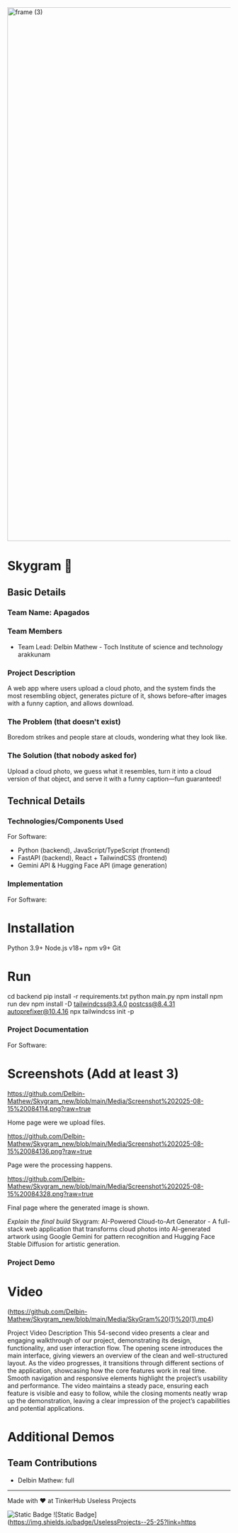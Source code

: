 <img width="3188" height="1202" alt="frame (3)" src="https://github.com/user-attachments/assets/517ad8e9-ad22-457d-9538-a9e62d137cd7" />


# Skygram 🎯


## Basic Details
### Team Name: Apagados


### Team Members
- Team Lead: Delbin Mathew - Toch Institute of science and technology arakkunam


### Project Description
A web app where users upload a cloud photo, and the system finds the most resembling object, generates picture of it, shows before–after images with a funny caption, and allows download.

### The Problem (that doesn't exist)
Boredom strikes and people stare at clouds, wondering what they look like.

### The Solution (that nobody asked for)
Upload a cloud photo, we guess what it resembles, turn it into a cloud version of that object, and serve it with a funny caption—fun guaranteed!

## Technical Details
### Technologies/Components Used
For Software:
- Python (backend), JavaScript/TypeScript (frontend)
- FastAPI (backend), React + TailwindCSS (frontend)
- Gemini API & Hugging Face API (image generation)


### Implementation
For Software:
# Installation
Python 3.9+
Node.js v18+
npm v9+
Git


# Run
cd backend
pip install -r requirements.txt
python main.py
npm install
npm run dev
npm install -D tailwindcss@3.4.0 postcss@8.4.31 autoprefixer@10.4.16
npx tailwindcss init -p

### Project Documentation
For Software:

# Screenshots (Add at least 3)

https://github.com/Delbin-Mathew/Skygram_new/blob/main/Media/Screenshot%202025-08-15%20084114.png?raw=true

Home page were we upload files.

https://github.com/Delbin-Mathew/Skygram_new/blob/main/Media/Screenshot%202025-08-15%20084136.png?raw=true

Page were the processing happens.

https://github.com/Delbin-Mathew/Skygram_new/blob/main/Media/Screenshot%202025-08-15%20084328.png?raw=true

Final page where the generated image is shown.



*Explain the final build*
 Skygram: AI-Powered Cloud-to-Art Generator - A full-stack web application that transforms cloud photos into AI-generated artwork using Google Gemini for pattern recognition and Hugging Face Stable Diffusion for artistic generation.

### Project Demo
# Video
(https://github.com/Delbin-Mathew/Skygram_new/blob/main/Media/SkyGram%20(1)%20(1).mp4)

Project Video Description
This 54-second video presents a clear and engaging walkthrough of our project, demonstrating its design, functionality, and user interaction flow. The opening scene introduces the main interface, giving viewers an overview of the clean and well-structured layout. As the video progresses, it transitions through different sections of the application, showcasing how the core features work in real time. Smooth navigation and responsive elements highlight the project’s usability and performance. The video maintains a steady pace, ensuring each feature is visible and easy to follow, while the closing moments neatly wrap up the demonstration, leaving a clear impression of the project’s capabilities and potential applications.
# Additional Demos

## Team Contributions
- Delbin Mathew: full

---
Made with ❤️ at TinkerHub Useless Projects 

![Static Badge](https://img.shields.io/badge/TinkerHub-24?color=%23000000&link=https%3A%2F%2Fwww.tinkerhub.org%2F)
![Static Badge](https://img.shields.io/badge/UselessProjects--25-25?link=https




